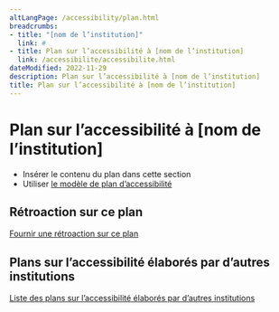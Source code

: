 ```yaml
---
altLangPage: /accessibility/plan.html
breadcrumbs:
- title: "[nom de l’institution]"
  link: #
- title: Plan sur l’accessibilité à [nom de l’institution]
  link: /accessibilite/accessibilite.html  
dateModified: 2022-11-29
description: Plan sur l’accessibilité à [nom de l’institution]
title: Plan sur l’accessibilité à [nom de l’institution]
---
```

<h1 property="name" id="wb-cont" dir="ltr">Plan sur l’accessibilité à [nom de l’institution]</h1>
<ul>
  <li>Insérer le contenu du plan dans cette section</li>
  <li>Utiliser <a href="https://www.canada.ca/fr/emploi-developpement-social/programmes/directives-reglements-canadien-accessibilite/plans-accessibilite/exemple.html">le modèle de plan d’accessibilité</a></li>
</ul>
<h2>Rétroaction sur ce plan</h2>
<p><a href="formulaire-retroaction.html">Fournir une rétroaction sur ce plan</a></p>
<h2>Plans sur l’accessibilité élaborés par d’autres institutions</h2>
<p><a href="https://open.canada.ca/fr">Liste des plans sur l’accessibilité élaborés par d’autres institutions</a></p>
